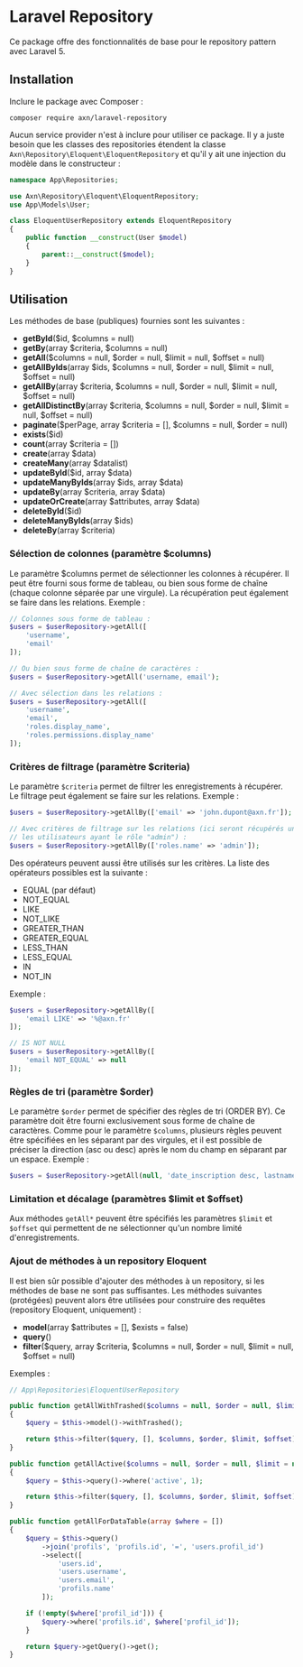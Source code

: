 # Laravel Repository

Ce package offre des fonctionnalités de base pour le repository pattern avec Laravel 5.

## Installation

Inclure le package avec Composer :

```
composer require axn/laravel-repository
```

Aucun service provider n'est à inclure pour utiliser ce package. Il y a juste besoin
que les classes des repositories étendent la classe `Axn\Repository\Eloquent\EloquentRepository`
et qu'il y ait une injection du modèle dans le constructeur :

```php
namespace App\Repositories;

use Axn\Repository\Eloquent\EloquentRepository;
use App\Models\User;

class EloquentUserRepository extends EloquentRepository
{
    public function __construct(User $model)
    {
        parent::__construct($model);
    }
}
```

## Utilisation

Les méthodes de base (publiques) fournies sont les suivantes :

- **getById**($id, $columns = null)
- **getBy**(array $criteria, $columns = null)
- **getAll**($columns = null, $order = null, $limit = null, $offset = null)
- **getAllByIds**(array $ids, $columns = null, $order = null, $limit = null, $offset = null)
- **getAllBy**(array $criteria, $columns = null, $order = null, $limit = null, $offset = null)
- **getAllDistinctBy**(array $criteria, $columns = null, $order = null, $limit = null, $offset = null)
- **paginate**($perPage, array $criteria = [], $columns = null, $order = null)
- **exists**($id)
- **count**(array $criteria = [])
- **create**(array $data)
- **createMany**(array $datalist)
- **updateById**($id, array $data)
- **updateManyByIds**(array $ids, array $data)
- **updateBy**(array $criteria, array $data)
- **updateOrCreate**(array $attributes, array $data)
- **deleteById**($id)
- **deleteManyByIds**(array $ids)
- **deleteBy**(array $criteria)

### Sélection de colonnes (paramètre $columns)

Le paramètre $columns permet de sélectionner les colonnes à récupérer. Il peut être
fourni sous forme de tableau, ou bien sous forme de chaîne (chaque colonne séparée
par une virgule). La récupération peut également se faire dans les relations. Exemple :

```php
// Colonnes sous forme de tableau :
$users = $userRepository->getAll([
    'username',
    'email'
]);

// Ou bien sous forme de chaîne de caractères :
$users = $userRepository->getAll('username, email');

// Avec sélection dans les relations :
$users = $userRepository->getAll([
    'username',
    'email',
    'roles.display_name',
    'roles.permissions.display_name'
]);
```

### Critères de filtrage (paramètre $criteria)

Le paramètre `$criteria` permet de filtrer les enregistrements à récupérer. Le filtrage
peut également se faire sur les relations. Exemple :

```php
$users = $userRepository->getAllBy(['email' => 'john.dupont@axn.fr']);

// Avec critères de filtrage sur les relations (ici seront récupérés uniquement
// les utilisateurs ayant le rôle "admin") :
$users = $userRepository->getAllBy(['roles.name' => 'admin']);
```

Des opérateurs peuvent aussi être utilisés sur les critères. La liste des opérateurs
possibles est la suivante :

- EQUAL (par défaut)
- NOT_EQUAL
- LIKE
- NOT_LIKE
- GREATER_THAN
- GREATER_EQUAL
- LESS_THAN
- LESS_EQUAL
- IN
- NOT_IN

Exemple :

```php
$users = $userRepository->getAllBy([
    'email LIKE' => '%@axn.fr'
]);

// IS NOT NULL
$users = $userRepository->getAllBy([
    'email NOT_EQUAL' => null
]);
```

### Règles de tri (paramètre $order)

Le paramètre `$order` permet de spécifier des règles de tri (ORDER BY). Ce paramètre
doit être fourni exclusivement sous forme de chaîne de caractères. Comme pour le
paramètre `$columns`, plusieurs règles peuvent être spécifiées en les séparant par
des virgules, et il est possible de préciser la direction (asc ou desc) après le nom
du champ en séparant par un espace. Exemple :

```php
$users = $userRepository->getAll(null, 'date_inscription desc, lastname, firstname');
```

### Limitation et décalage (paramètres $limit et $offset)

Aux méthodes `getAll*` peuvent être spécifiés les paramètres `$limit` et `$offset`
qui permettent de ne sélectionner qu'un nombre limité d'enregistrements.

### Ajout de méthodes à un repository Eloquent

Il est bien sûr possible d'ajouter des méthodes à un repository, si les méthodes
de base ne sont pas suffisantes. Les méthodes suivantes (protégées) peuvent alors
être utilisées pour construire des requêtes (repository Eloquent, uniquement) :

- **model**(array $attributes = [], $exists = false)
- **query**()
- **filter**($query, array $criteria, $columns = null, $order = null, $limit = null, $offset = null)

Exemples :

```php
// App\Repositories\EloquentUserRepository

public function getAllWithTrashed($columns = null, $order = null, $limit = null, $offset = null)
{
    $query = $this->model()->withTrashed();

    return $this->filter($query, [], $columns, $order, $limit, $offset)->get();
}

public function getAllActive($columns = null, $order = null, $limit = null, $offset = null)
{
    $query = $this->query()->where('active', 1);

    return $this->filter($query, [], $columns, $order, $limit, $offset)->get();
}

public function getAllForDataTable(array $where = [])
{
    $query = $this->query()
        ->join('profils', 'profils.id', '=', 'users.profil_id')
        ->select([
            'users.id',
            'users.username',
            'users.email',
            'profils.name'
        ]);

    if (!empty($where['profil_id'])) {
        $query->where('profils.id', $where['profil_id']);
    }

    return $query->getQuery()->get();
}
```
